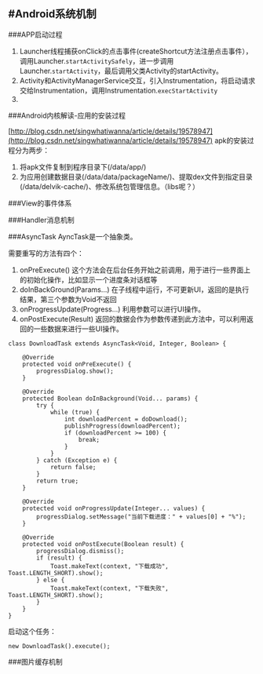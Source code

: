 #Android系统机制
---
###APP启动过程

1. Launcher线程捕获onClick的点击事件(createShortcut方法注册点击事件），调用Launcher.`startActivitySafely`，进一步调用Launcher.`startActivity`，最后调用父类Activity的startActivity。
2. Activity和ActivityManagerService交互，引入Instrumentation，将启动请求交给Instrumentation，调用Instrumentation.`execStartActivity`
3. 

###Android内核解读-应用的安装过程

[http://blog.csdn.net/singwhatiwanna/article/details/19578947](http://blog.csdn.net/singwhatiwanna/article/details/19578947)
apk的安装过程分为两步：

1. 将apk文件复制到程序目录下(/data/app/)
2. 为应用创建数据目录(/data/data/packageName/)、提取dex文件到指定目录(/data/delvik-cache/)、修改系统包管理信息。（libs呢？）


###View的事件体系



###Handler消息机制


###AsyncTask
AyncTask是一个抽象类。

需要重写的方法有四个：
1. onPreExecute()
	这个方法会在后台任务开始之前调用，用于进行一些界面上的初始化操作，比如显示一个进度条对话框等
2. doInBackGround(Params...)
	在子线程中运行，不可更新UI，返回的是执行结果，第三个参数为Void不返回
3. onProgressUpdate(Progress...)
	利用参数可以进行UI操作。
4. onPostExecute(Result)
	返回的数据会作为参数传递到此方法中，可以利用返回的一些数据来进行一些UI操作。

```
class DownloadTask extends AsyncTask<Void, Integer, Boolean> {  
  
    @Override  
    protected void onPreExecute() {  
        progressDialog.show();  
    }  
  
    @Override  
    protected Boolean doInBackground(Void... params) {  
        try {  
            while (true) {  
                int downloadPercent = doDownload();  
                publishProgress(downloadPercent);  
                if (downloadPercent >= 100) {  
                    break;  
                }  
            }  
        } catch (Exception e) {  
            return false;  
        }  
        return true;  
    }  
  
    @Override  
    protected void onProgressUpdate(Integer... values) {  
        progressDialog.setMessage("当前下载进度：" + values[0] + "%");  
    }  
  
    @Override  
    protected void onPostExecute(Boolean result) {  
        progressDialog.dismiss();  
        if (result) {  
            Toast.makeText(context, "下载成功", Toast.LENGTH_SHORT).show();  
        } else {  
            Toast.makeText(context, "下载失败", Toast.LENGTH_SHORT).show();  
        }  
    }  
}  
```

启动这个任务：

```
new DownloadTask().execute();
```







###图片缓存机制




